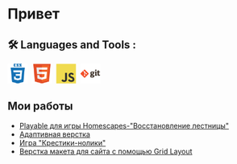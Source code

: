 # Привет

<!--**GennadyUlasen/GennadyUlasen** is a ✨ _special_ ✨ repository because its `README.md` (this file) appears on your GitHub profile.
Here are some ideas to get you started:

- 🔭 I’m currently working on ...
- 🌱 I’m currently learning ...
- 👯 I’m looking to collaborate on ...
- 🤔 I’m looking for help with ...
- 💬 Ask me about ...
- 📫 How to reach me: ...
- 😄 Pronouns: ...
- ⚡ Fun fact: ...
-->
## :hammer_and_wrench: Languages and Tools :
  <img src="https://github.com/devicons/devicon/blob/master/icons/css3/css3-plain-wordmark.svg"  title="CSS3" alt="CSS" width="40" height="40"/>&nbsp;
  <img src="https://github.com/devicons/devicon/blob/master/icons/html5/html5-original.svg" title="HTML5" alt="HTML" width="40" height="40"/>&nbsp;
  <img src="https://github.com/devicons/devicon/blob/master/icons/javascript/javascript-original.svg" title="JavaScript" alt="JavaScript" width="40" height="40"/>&nbsp;
  <img src="https://github.com/devicons/devicon/blob/master/icons/git/git-original-wordmark.svg" title="Git" alt="Git" width="40" height="40"/>
   
## Мои работы
 - [Playable для игры Homescapes-"Восстановление лестницы"](https://gennadyulasen.github.io/Playable-Homescapes)
 - [Адаптивная верстка](https://gennadyulasen.github.io/AutoBlog/)
 - [Игра "Крестики-нолики"](https://gennadyulasen.github.io/Tic-Tac-Toe-game/)
 - [Верстка макета для сайта с помощью Grid Layout](https://gennadyulasen.github.io/Maket/)

